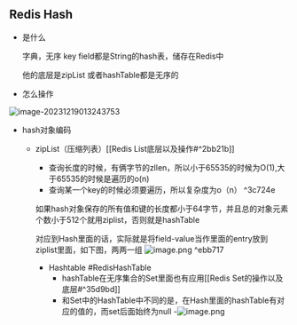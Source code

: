 ## Redis Hash

- 是什么

  字典，无序
  key field都是String的hash表，储存在Redis中

  他的底层是zipList 或者hashTable都是无序的

- 怎么操作

![image-20231219013243753](D:\\study\img\image-20231219013243753.png)

- hash对象编码

  - zipList（压缩列表）[[Redis List底层以及操作#^2bb21b]] 	
	  - 查询长度的时候，有俩字节的zllen，所以小于65535的时候为O(1),大于65535的时候是遍历的o(n)
	  - 查询某一个key的时候必须要遍历，所以复杂度为o（n） ^3c724e

    如果hash对象保存的所有值和键的长度都小于64字节，并且总的对象元素个数小于512个就用ziplist，否则就是hashTable

	对应到Hash里面的话，实际就是将field-value当作里面的entry放到ziplist里面，如下图，两两一组
	![image.png](https://obsidian-pic-1317906728.cos.ap-nanjing.myqcloud.com/obsidian/20240106171015.png) ^ebb717
	  - Hashtable
	#RedisHashTable 
		  - hashTable在无序集合的Set里面也有应用[[Redis Set的操作以及底层#^35d9bd]]
		  - 和Set中的HashTable中不同的是，在Hash里面的hashTable有对应的值的，而set后面始终为null
			  -![image.png](https://obsidian-pic-1317906728.cos.ap-nanjing.myqcloud.com/obsidian/20240106171735.png)
	
	
